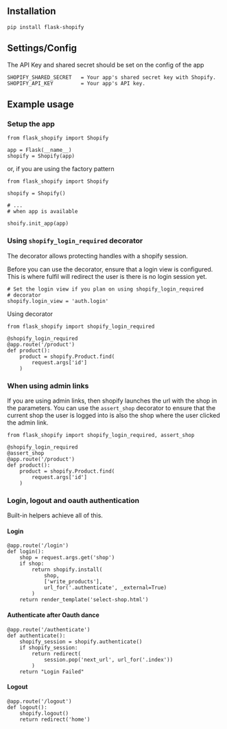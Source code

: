 ## Installation

`pip install flask-shopify`

## Settings/Config

The API Key and shared secret should be set on the config of
the app

```
SHOPIFY_SHARED_SECRET   = Your app's shared secret key with Shopify.
SHOPIFY_API_KEY         = Your app's API key.
```

## Example usage

### Setup the app

```
from flask_shopify import Shopify

app = Flask(__name__)
shopify = Shopify(app)
```

or, if you are using the factory pattern

```
from flask_shopify import Shopify

shopify = Shopify()

# ...
# when app is available

shoify.init_app(app)
```

### Using `shopify_login_required` decorator

The decorator allows protecting handles with a shopify session.

Before you can use the decorator, ensure that a login view is
configured. This is where fulfil will redirect the user is there
is no login session yet.

```
# Set the login view if you plan on using shopify_login_required
# decorator
shopify.login_view = 'auth.login'
```

Using decorator

```
from flask_shopify import shopify_login_required

@shopify_login_required
@app.route('/product')
def product():
    product = shopify.Product.find(
        request.args['id']
    )
```

### When using admin links

If you are using admin links, then shopify launches the url
with the shop in the parameters. You can use the `assert_shop`
decorator to ensure that the current shop the user is logged
into is also the shop where the user clicked the admin link.

```
from flask_shopify import shopify_login_required, assert_shop

@shopify_login_required
@assert_shop
@app.route('/product')
def product():
    product = shopify.Product.find(
        request.args['id']
    )
```


### Login, logout and oauth authentication

Built-in helpers achieve all of this.

#### Login

```
@app.route('/login')
def login():
    shop = request.args.get('shop')
    if shop:
        return shopify.install(
            shop,
            ['write_products'],
            url_for('.authenticate', _external=True)
        )
    return render_template('select-shop.html')
```

#### Authenticate after Oauth dance

```
@app.route('/authenticate')
def authenticate():
    shopify_session = shopify.authenticate()
    if shopify_session:
        return redirect(
            session.pop('next_url', url_for('.index'))
        )
    return "Login Failed"
```

#### Logout

```
@app.route('/logout')
def logout():
    shopify.logout()
    return redirect('home')
```
